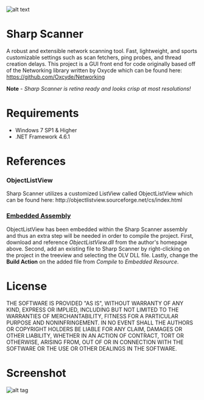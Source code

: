 ![alt text](https://cloud.githubusercontent.com/assets/24956933/22193994/ff951596-e104-11e6-836b-4da7a4fda334.png "Sharp Scanner")

# Sharp Scanner
A robust and extensible network scanning tool. Fast, lightweight, and sports customizable settings such as scan fetchers, ping probes, and thread creation delays. This project is a GUI front end for code originally based off of the Networking library written by Oxycde which can be found here: https://github.com/Oxcyde/Networking

<b>Note</b> - <i>Sharp Scanner is retina ready and looks crisp at most resolutions!</i>

# Requirements
 - Windows 7 SP1 & Higher
 - .NET Framework 4.6.1

# References

<h3>ObjectListView</h3>
Sharp Scanner utilizes a customized ListView called ObjectListView which can be found here: http://objectlistview.sourceforge.net/cs/index.html

<h3><u> Embedded Assembly </u></h3>
ObjectListView has been embedded within the Sharp Scanner assembly and thus an extra step will be needed in order to compile the project. First, download and reference <i>ObjectListView.dll</i> from the author's homepage above. Second, add an existing file to Sharp Scanner by right-clicking on the project in the treeview and selecting the OLV DLL file. Lastly, change the <b>Build Action</b> on the added file from <i>Compile</i> to <i>Embedded Resource</i>.

# License
THE SOFTWARE IS PROVIDED "AS IS", WITHOUT WARRANTY OF ANY KIND, EXPRESS OR IMPLIED, INCLUDING BUT NOT LIMITED TO THE WARRANTIES OF MERCHANTABILITY, FITNESS FOR A PARTICULAR PURPOSE AND NONINFRINGEMENT. IN NO EVENT SHALL THE AUTHORS OR COPYRIGHT HOLDERS BE LIABLE FOR ANY CLAIM, DAMAGES OR OTHER LIABILITY, WHETHER IN AN ACTION OF CONTRACT, TORT OR OTHERWISE, ARISING FROM, OUT OF OR IN CONNECTION WITH THE SOFTWARE OR THE USE OR OTHER DEALINGS IN THE SOFTWARE.

# Screenshot
![alt tag](https://cloud.githubusercontent.com/assets/24956933/22193752/2c1d7150-e103-11e6-9be1-54d9502d7dfb.png)
